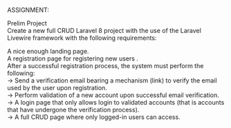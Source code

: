 ASSIGNMENT:

Prelim Project <br>
Create a new full CRUD Laravel 8 project with the use of the Laravel Livewire framework with the following requirements: <br>

A nice enough landing page. <br>
A registration page for registering new users . <br>
After a successful registration process, the system must perform the following: <br>
    ->  Send a verification email bearing a mechanism (link) to verify the email used by the user upon registration. <br>
    ->  Perform validation of a new account upon successful email verification. <br>
    ->  A login page that only allows login to validated accounts (that is accounts that have undergone the verification process). <br>
    ->  A full CRUD page where only logged-in users can access.
